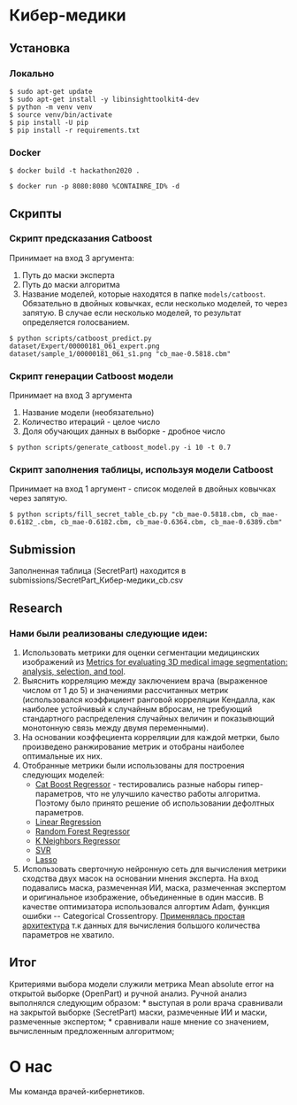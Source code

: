 # Кибер-медики

## Установка
### Локально
```
$ sudo apt-get update
$ sudo apt-get install -y libinsighttoolkit4-dev
$ python -m venv venv
$ source venv/bin/activate
$ pip install -U pip
$ pip install -r requirements.txt
```
### Docker
```
$ docker build -t hackathon2020 .

$ docker run -p 8080:8080 %CONTAINRE_ID% -d
```
## Скрипты

### Скрипт предсказания Catboost 
Принимает на вход 3 аргумента:

1. Путь до маски эксперта
2. Путь до маски алгоритма
3. Название моделей, которые находятся в папке `models/catboost`. Обязательно в двойных ковычках, если несколько моделей, то через запятую. В случае если несколько моделей, то результат определяется голосванием.

```
$ python scripts/catboost_predict.py dataset/Expert/00000181_061_expert.png dataset/sample_1/00000181_061_s1.png "cb_mae-0.5818.cbm"
```

### Скрипт генерации Catboost модели
Принимает на вход 3 аргумента

1. Название модели (необязательно)
2. Количество итераций - целое число
3. Доля обучающих данных в выборке - дробное число
```
$ python scripts/generate_catboost_model.py -i 10 -t 0.7
```

### Скрипт заполнения таблицы, используя модели Catboost
Принимает на вход 1 аргумент - список моделей в двойных ковычках через запятую.
```
$ python scripts/fill_secret_table_cb.py "cb_mae-0.5818.cbm, cb_mae-0.6182_.cbm, cb_mae-0.6182.cbm, cb_mae-0.6364.cbm, cb_mae-0.6389.cbm"
```

## Submission
Заполненная таблица (SecretPart) находится в submissions/SecretPart_Кибер-медики_cb.csv

## Research
### Нами были реализованы следующие идеи:
1. Использовать метрики для оценки сегментации медицинских изображений из
   [Metrics for evaluating 3D medical image segmentation: analysis, selection, and tool](https://www.ncbi.nlm.nih.gov/pmc/articles/PMC4533825/).
2. Выяснить корреляцию между заключением врача (выраженное числом от 1 до 5) и
   значениями рассчитанных метрик (использовался коэффициент ранговой
   корреляции Кендалла, как наиболее устойчивый к случайным вбросам,
   не требующий стандартного распределения случайных величин и
   показывющий монотонную связь между двумя переменными).
3. На основании коэффециента корреляции для каждой метрки, было произведено
   ранжирование метрик и отобраны наиболее оптимальные их них.
4. Отобранные метрики были использованы для построения следующих моделей:
    * [Cat Boost Regressor](https://catboost.ai/docs/concepts/python-reference_catboostregressor.html) - тестировались разные наборы гипер-параметров, что не улучшило качество работы  алгоритма.
      Поэтому было принято решение об использовании дефолтных параметров.
    * [Linear Regression](https://scikit-learn.org/stable/modules/generated/sklearn.linear_model.LinearRegression.html)
    * [Random Forest Regressor](https://scikit-learn.org/stable/search.html?q=random+forest)
    * [K Neighbors Regressor](https://scikit-learn.org/stable/modules/generated/sklearn.neighbors.KNeighborsRegressor.html?highlight=kneighborsregressor#sklearn.neighbors.KNeighborsRegressor)
    * [SVR](https://scikit-learn.org/stable/modules/generated/sklearn.svm.LinearSVR.html?highlight=svr#sklearn.svm.LinearSVR)
    * [Lasso](https://scikit-learn.org/stable/modules/generated/sklearn.linear_model.Lasso.html#sklearn.linear_model.Lasso)
5. Использовать сверточную нейронную сеть для вычисления метрики сходства двух
   масок на основании мнения эксперта. На вход подавались маска, размеченная
   ИИ, маска, размеченная экспертом и оригинальное изображение, объединенные в
   один массив. В качестве оптимизатора использовался алгортим Adam, функция
   ошибки -- Categorical Crossentropy.
   [Применялась простая архитектура](https://keras.io/examples/vision/mnist_convnet/) т.к данных для вычисления большого количества параметров не хватило.

## Итог
Критериями выбора модели служили метрика Mean absolute error на открытой выборке (OpenPart) и ручной анализ.
Ручной анализ выполнялся следующим образом:
    * выступая в роли врача сравнивали на закрытой выборке (SecretPart) маски, размеченные ИИ и маски, размеченные экспертом;
    * сравнивали наше мнение со значением, вычисленным предложенным алгоритмом;

# О нас
Мы команда врачей-кибернетиков.
